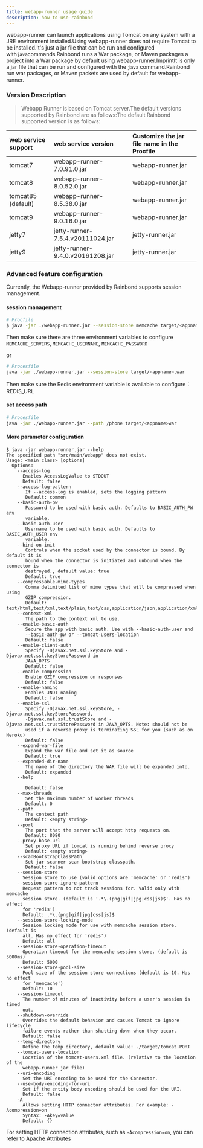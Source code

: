 ```yaml
---
title: webapp-runner usage guide
description: how-to-use-rainbond
---
```


webapp-runner can launch applications using Tomcat on any system with a JRE environment installed.Using webapp-runner does not require Tomcat to be installed.It's just a jar file that can be run and configured with`java`commands.Rainbond runs a War package, or Maven packages a project into a War package by default using webapp-runner.ImprintIt is only a jar file that can be run and configured with the `java` command.Rainbond run war packages, or Maven packets are used by default for webapp-runner.

### Version Description

> Webapp Runner is based on Tomcat server.The default versions supported by Rainbond are as follows:The default Rainbond supported version is as follows:

| web service support                   | web service version                                                                              | Customize the jar file name in the Procfile |
| :------------------------------------ | :----------------------------------------------------------------------------------------------- | :------------------------------------------ |
| tomcat7                               | webapp-runner-7.0.91.0.jar       | webapp-runner.jar           |
| tomcat8                               | webapp-runner-8.0.52.0.jar       | webapp-runner.jar           |
| tomcat85 (default) | webapp-runner-8.5.38.0.jar       | webapp-runner.jar           |
| tomcat9                               | webapp-runner-9.0.16.0.jar       | webapp-runner.jar           |
| jetty7                                | jetty-runner-7.5.4.v20111024.jar | jetty-runner.jar            |
| jetty9                                | jetty-runner-9.4.0.v20161208.jar | jetty-runner.jar            |

### Advanced feature configuration

Currently, the Webapp-runner provided by Rainbond supports session management.

#### session management

```bash
# Procfile
$ java -jar ./webapp-runner.jar --session-store memcache target/<appname>.war
```

Then make sure there are three environment variables to configure `MEMCACHE_SERVERS`, `MEMCACHE_USERNAME`, `MEMCACHE_PASSWORD`

or

```bash
# Procesfile
java -jar ./webapp-runner.jar --session-store target/<appname>.war
```

Then make sure the Redis environment variable is available to configure：REDIS_URL

#### set access path

```bash
# Procesfile
java -jar ./webapp-runner.jar --path /phone target/<appname>war
```

#### More parameter configuration

```
$ java -jar webapp-runner.jar --help
The specified path "src/main/webapp" does not exist.
Usage: <main class> [options]
  Options:
    --access-log
      Enables AccessLogValue to STDOUT
      Default: false
    --access-log-pattern
       If --access-log is enabled, sets the logging pattern
       Default: common
    --basic-auth-pw
       Password to be used with basic auth. Defaults to BASIC_AUTH_PW env
       variable.
    --basic-auth-user
       Username to be used with basic auth. Defaults to BASIC_AUTH_USER env
       variable.
    --bind-on-init
       Controls when the socket used by the connector is bound. By default it is
       bound when the connector is initiated and unbound when the connector is
       destroyed., default value: true
       Default: true
    --compressable-mime-types
       Comma delimited list of mime types that will be compressed when using
       GZIP compression.
       Default: text/html,text/xml,text/plain,text/css,application/json,application/xml,text/javascript,application/javascript
    --context-xml
       The path to the context xml to use.
    --enable-basic-auth
       Secure the app with basic auth. Use with --basic-auth-user and
       --basic-auth-pw or --tomcat-users-location
       Default: false
    --enable-client-auth
       Specify -Djavax.net.ssl.keyStore and -Djavax.net.ssl.keyStorePassword in
       JAVA_OPTS
       Default: false
    --enable-compression
       Enable GZIP compression on responses
       Default: false
    --enable-naming
       Enables JNDI naming
       Default: false
    --enable-ssl
       Specify -Djavax.net.ssl.keyStore, -Djavax.net.ssl.keyStorePassword,
       -Djavax.net.ssl.trustStore and -Djavax.net.ssl.trustStorePassword in JAVA_OPTS. Note: should not be
       used if a reverse proxy is terminating SSL for you (such as on Heroku)
       Default: false
    --expand-war-file
       Expand the war file and set it as source
       Default: true
    --expanded-dir-name
       The name of the directory the WAR file will be expanded into.
       Default: expanded
    --help

       Default: false
    --max-threads
       Set the maximum number of worker threads
       Default: 0
    --path
       The context path
       Default: <empty string>
    --port
       The port that the server will accept http requests on.
       Default: 8080
    --proxy-base-url
       Set proxy URL if tomcat is running behind reverse proxy
       Default: <empty string>
    --scanBootstrapClassPath
       Set jar scanner scan bootstrap classpath.
       Default: false
    --session-store
      Session store to use (valid options are 'memcache' or 'redis')
    --session-store-ignore-pattern
      Request pattern to not track sessions for. Valid only with memcache
      session store. (default is '.*\.(png|gif|jpg|css|js)$'. Has no effect
      for 'redis')
      Default: .*\.(png|gif|jpg|css|js)$
    --session-store-locking-mode
      Session locking mode for use with memcache session store. (default is
      all. Has no effect for 'redis')
      Default: all
    --session-store-operation-timeout
      Operation timeout for the memcache session store. (default is 5000ms)
      Default: 5000
    --session-store-pool-size
      Pool size of the session store connections (default is 10. Has no effect
      for 'memcache')
      Default: 10
    --session-timeout
      The number of minutes of inactivity before a user's session is timed
      out.
    --shutdown-override
      Overrides the default behavior and casues Tomcat to ignore lifecycle
      failure events rather than shutting down when they occur.
      Default: false
    --temp-directory
      Define the temp directory, default value: ./target/tomcat.PORT
    --tomcat-users-location
      Location of the tomcat-users.xml file. (relative to the location of the
      webapp-runner jar file)
    --uri-encoding
      Set the URI encoding to be used for the Connector.
    --use-body-encoding-for-uri
      Set if the entity body encoding should be used for the URI.
      Default: false
    -A
      Allows setting HTTP connector attributes. For example: -Acompression=on
      Syntax: -Akey=value
      Default: {}
```

For setting HTTP connection attributes, such as `-Acompression=on`, you can refer to [Apache Attributes](https://tomcat.apache.org/tomcat-8.5-doc/config/http.html)
